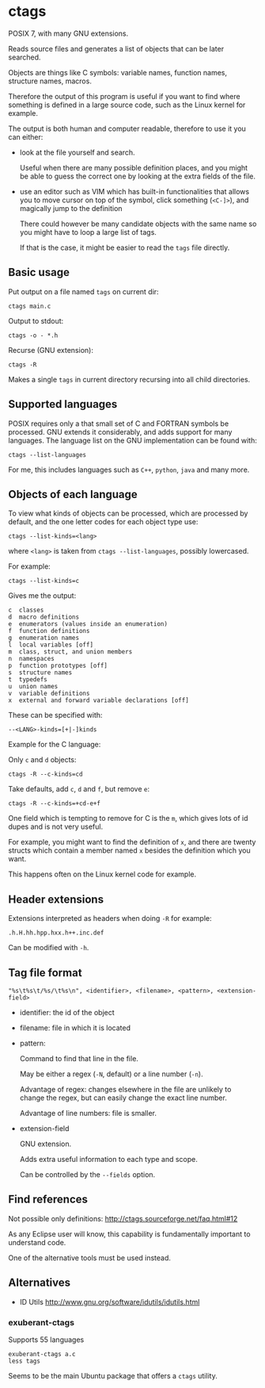 # ctags

POSIX 7, with many GNU extensions.

Reads source files and generates a list of objects that can be later searched.

Objects are things like C symbols: variable names, function names, structure names, macros.

Therefore the output of this program is useful if you want to find where something is defined in a large source code, such as the Linux kernel for example.

The output is both human and computer readable, therefore to use it you can either:

-   look at the file yourself and search.

    Useful when there are many possible definition places, and you might be able to guess the correct one by looking at the extra fields of the file.

-   use an editor such as VIM which has built-in functionalities that allows you to move cursor on top of the symbol, click something (`<C-]>`), and magically jump to the definition

    There could however be many candidate objects with the same name so you might have to loop a large list of tags.

    If that is the case, it might be easier to read the `tags` file directly.

## Basic usage

Put output on a file named `tags` on current dir:

    ctags main.c

Output to stdout:

    ctags -o - *.h

Recurse (GNU extension):

    ctags -R

Makes a single `tags` in current directory recursing into all child directories.

## Supported languages

POSIX requires only a that small set of C and FORTRAN symbols be processed. GNU extends it considerably, and adds support for many languages. The language list on the GNU implementation can be found with:

    ctags --list-languages

For me, this includes languages such as `C++`, `python`, `java` and many more.

## Objects of each language

To view what kinds of objects can be processed, which are processed by default, and the one letter codes for each object type use:

    ctags --list-kinds=<lang>

where `<lang>` is taken from `ctags --list-languages`, possibly lowercased.

For example:

    ctags --list-kinds=c

Gives me the output:

    c  classes
    d  macro definitions
    e  enumerators (values inside an enumeration)
    f  function definitions
    g  enumeration names
    l  local variables [off]
    m  class, struct, and union members
    n  namespaces
    p  function prototypes [off]
    s  structure names
    t  typedefs
    u  union names
    v  variable definitions
    x  external and forward variable declarations [off]

These can be specified with:

    --<LANG>-kinds=[+|-]kinds

Example for the C language:

Only `c` and `d` objects:

    ctags -R --c-kinds=cd

Take defaults, add `c`, `d` and `f`, but remove `e`:

    ctags -R --c-kinds=+cd-e+f

One field which is tempting to remove for C is the `m`, which gives lots of id dupes and is not very useful.

For example, you might want to find the definition of `x`, and there are twenty structs which contain a member named `x` besides the definition which you want.

This happens often on the Linux kernel code for example.

## Header extensions

Extensions interpreted as headers when doing `-R` for example:

    .h.H.hh.hpp.hxx.h++.inc.def

Can be modified with `-h`.

## Tag file format

    "%s\t%s\t/%s/\t%s\n", <identifier>, <filename>, <pattern>, <extension-field>

-   identifier: the id of the object

-   filename: file in which it is located

-   pattern:

    Command to find that line in the file.

    May be either a regex (`-N`, default) or a line number (`-n`).

    Advantage of regex: changes elsewhere in the file are unlikely to change the regex, but can easily change the exact line number.

    Advantage of line numbers: file is smaller.

-   extension-field

    GNU extension.

    Adds extra useful information to each type and scope.

    Can be controlled by the `--fields` option.

## Find references

Not possible only definitions: <http://ctags.sourceforge.net/faq.html#12>

As any Eclipse user will know, this capability is fundamentally important to understand code.

One of the alternative tools must be used instead.

## Alternatives

- ID Utils <http://www.gnu.org/software/idutils/idutils.html>

### exuberant-ctags

Supports 55 languages

    exuberant-ctags a.c
    less tags

Seems to be the main Ubuntu package that offers a `ctags` utility.
